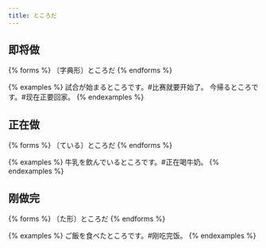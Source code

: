 ```yaml
---
title: ところだ
---
```


## 即将做

{% forms %}
〔字典形〕ところだ
{% endforms %}

{% examples %}
試合が始まるところです。#比赛就要开始了。
今帰るところです。#现在正要回家。
{% endexamples %}

## 正在做

{% forms %}
〔ている〕ところだ
{% endforms %}

{% examples %}
牛乳を飲んでいるところです。#正在喝牛奶。
{% endexamples %}

## 刚做完

{% forms %}
〔た形〕ところだ
{% endforms %}

{% examples %}
ご飯を食べたところです。#刚吃完饭。
{% endexamples %}
